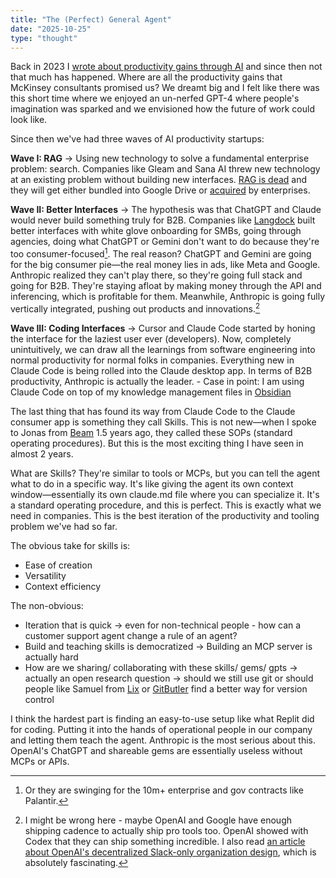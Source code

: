 ```yaml
---
title: "The (Perfect) General Agent"
date: "2025-10-25"
type: "thought"
---
```


Back in 2023 I <a href="https://issuu.com/heartcore/docs/ai_report_final">wrote about productivity gains through AI</a> and since then not that much has happened. Where are all the productivity gains that McKinsey consultants promised us? We dreamt big and I felt like there was this short time where we enjoyed an un-nerfed GPT-4 where people's imagination was sparked and we envisioned how the future of work could look like.

Since then we've had three waves of AI productivity startups:

**Wave I: RAG** → Using new technology to solve a fundamental enterprise problem: search. Companies like Gleam and Sana AI threw new technology at an existing problem without building new interfaces. <a href="https://www.nicolasbustamante.com/p/the-rag-obituary-killed-by-agents">RAG is dead</a> and they will get either bundled into Google Drive or <a href="https://www.eu-startups.com/2025/09/workday-acquires-swedish-startup-sana-in-a-e928-million-ai-deal/" data-tooltip="Sana AI was acquired by Workday">acquired</a> by enterprises.

**Wave II: Better Interfaces** → The hypothesis was that ChatGPT and Claude would never build something truly for B2B. Companies like <a href="https://www.langdock.com/" data-tooltip="I sadly passed on the opportunity to invest in their seed round after Y Combinator. Big mistake - they're executing so well and I wish them all the best. Really good team.">Langdock</a> built better interfaces with white glove onboarding for SMBs, going through agencies, doing what ChatGPT or Gemini don't want to do because they're too consumer-focused[^2]. The real reason? ChatGPT and Gemini are going for the big consumer pie—the real money lies in ads, like Meta and Google. Anthropic realized they can't play there, so they're going full stack and going for B2B. They're staying afloat by making money through the API and inferencing, which is profitable for them. Meanwhile, Anthropic is going fully vertically integrated, pushing out products and innovations.[^1]

**Wave III: Coding Interfaces** → Cursor and Claude Code started by honing the interface for the laziest user ever (developers). Now, completely unintuitively, we can draw all the learnings from software engineering into normal productivity for normal folks in companies. Everything new in Claude Code is being rolled into the Claude desktop app. In terms of B2B productivity, Anthropic is actually the leader.
    - Case in point: I am using Claude Code on top of my knowledge management files in <a href="https://www.youtube.com/watch?v=aZZaqmcq-1Q&t=459s" data-tooltip="This guy in this video explains the setup really well. I am essentially running the same setup but only on my local computer so far. I haven't had the time to put it onto a server.">Obsidian</a>

The last thing that has found its way from Claude Code to the Claude consumer app is something they call Skills. This is not new—when I spoke to Jonas from <a href="https://beam.ai/">Beam</a> 1.5 years ago, they called these SOPs (standard operating procedures). But this is the most exciting thing I have seen in almost 2 years.

What are Skills? They're similar to tools or MCPs, but you can tell the agent what to do in a specific way. It's like giving the agent its own context window—essentially its own claude.md file where you can specialize it. It's a standard operating procedure, and this is perfect. This is exactly what we need in companies. This is the best iteration of the productivity and tooling problem we've had so far.

The obvious take for skills is:
- Ease of creation
- Versatility
- Context efficiency

The non-obvious:
- Iteration that is quick → even for non-technical people - how can a customer support agent change a rule of an agent?
- Build and teaching skills is democratized → Building an MCP server is actually hard
- How are we sharing/ collaborating with these skills/ gems/ gpts → actually an open research question → should we still use git or should people like Samuel from <a href="https://inlang.com/c/lix" data-tooltip="Samuel is an amazing founder. They actually started with a translation (i18n) app called Inlang, but the bigger problem that we will see is version control for all different file formats and then also for the agents that will work in large corporations because you will have more and more people editing the same files in real time and resolving conflicts is becoming a bigger and bigger problem because you trust an agent less than a human and this is definitely not solved.">Lix</a> or <a href="https://gitbutler.com/" data-tooltip="One of the ex-cofounders of GitHub actually built GitButler in Berlin because it's not really end-user friendly. So it's kind of like the same theme here that version control is not really solved for the normal Joe.">GitButler</a> find a better way for version control

I think the hardest part is finding an easy-to-use setup like what Replit did for coding. Putting it into the hands of operational people in our company and letting them teach the agent. Anthropic is the most serious about this. OpenAI's ChatGPT and shareable gems are essentially useless without MCPs or APIs.

[^1]: I might be wrong here - maybe OpenAI and Google have enough shipping cadence to actually ship pro tools too. OpenAI showed with Codex that they can ship something incredible. I also read <a href="https://calv.info/openai-reflections">an article about OpenAI's decentralized Slack-only organization design</a>, which is absolutely fascinating.

[^2]: Or they are swinging for the 10m+ enterprise and gov contracts like Palantir.


